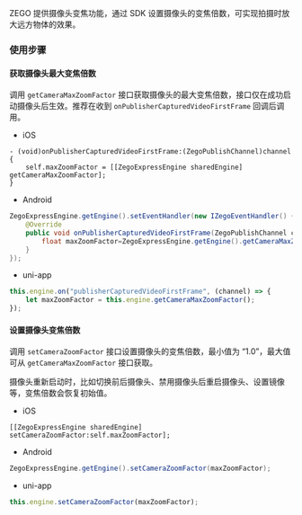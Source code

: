 <Title>如何调节摄像头的焦距（变焦功能）？</Title>





ZEGO 提供摄像头变焦功能，通过 SDK 设置摄像头的变焦倍数，可实现拍摄时放大远方物体的效果。

### 使用步骤

#### 获取摄像头最大变焦倍数

调用 `getCameraMaxZoomFactor` 接口获取摄像头的最大变焦倍数，接口仅在成功启动摄像头后生效。推荐在收到 `onPublisherCapturedVideoFirstFrame` 回调后调用。


- iOS

```objc
- (void)onPublisherCapturedVideoFirstFrame:(ZegoPublishChannel)channel {
    self.maxZoomFactor = [[ZegoExpressEngine sharedEngine] getCameraMaxZoomFactor];
}
```

- Android

```java
ZegoExpressEngine.getEngine().setEventHandler(new IZegoEventHandler() {
    @Override
    public void onPublisherCapturedVideoFirstFrame(ZegoPublishChannel channel) {
    	float maxZoomFactor=ZegoExpressEngine.getEngine().getCameraMaxZoomFactor();
    }
});
``` 

- uni-app

```javascript
this.engine.on("publisherCapturedVideoFirstFrame", (channel) => {
    let maxZoomFactor = this.engine.getCameraMaxZoomFactor();
});
``` 

#### 设置摄像头变焦倍数

调用 `setCameraZoomFactor` 接口设置摄像头的变焦倍数，最小值为 “1.0”，最大值可从 `getCameraMaxZoomFactor` 接口获取。

<Warning title="注意">


摄像头重新启动时，比如切换前后摄像头、禁用摄像头后重启摄像头、设置镜像等，变焦倍数会恢复初始值。

</Warning>



- iOS

```objc
[[ZegoExpressEngine sharedEngine] setCameraZoomFactor:self.maxZoomFactor];
```

- Android

```java
ZegoExpressEngine.getEngine().setCameraZoomFactor(maxZoomFactor);
```

- uni-app

```javascript
this.engine.setCameraZoomFactor(maxZoomFactor);
```
